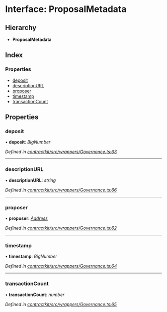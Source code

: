 # Interface: ProposalMetadata

## Hierarchy

* **ProposalMetadata**

## Index

### Properties

* [deposit](_wrappers_governance_.proposalmetadata.md#deposit)
* [descriptionURL](_wrappers_governance_.proposalmetadata.md#descriptionurl)
* [proposer](_wrappers_governance_.proposalmetadata.md#proposer)
* [timestamp](_wrappers_governance_.proposalmetadata.md#timestamp)
* [transactionCount](_wrappers_governance_.proposalmetadata.md#transactioncount)

## Properties

###  deposit

• **deposit**: *BigNumber*

*Defined in [contractkit/src/wrappers/Governance.ts:63](https://github.com/celo-org/celo-monorepo/blob/master/packages/contractkit/src/wrappers/Governance.ts#L63)*

___

###  descriptionURL

• **descriptionURL**: *string*

*Defined in [contractkit/src/wrappers/Governance.ts:66](https://github.com/celo-org/celo-monorepo/blob/master/packages/contractkit/src/wrappers/Governance.ts#L66)*

___

###  proposer

• **proposer**: *[Address](../modules/_base_.md#address)*

*Defined in [contractkit/src/wrappers/Governance.ts:62](https://github.com/celo-org/celo-monorepo/blob/master/packages/contractkit/src/wrappers/Governance.ts#L62)*

___

###  timestamp

• **timestamp**: *BigNumber*

*Defined in [contractkit/src/wrappers/Governance.ts:64](https://github.com/celo-org/celo-monorepo/blob/master/packages/contractkit/src/wrappers/Governance.ts#L64)*

___

###  transactionCount

• **transactionCount**: *number*

*Defined in [contractkit/src/wrappers/Governance.ts:65](https://github.com/celo-org/celo-monorepo/blob/master/packages/contractkit/src/wrappers/Governance.ts#L65)*
